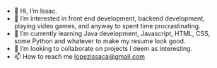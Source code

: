- 👋 Hi, I’m Issac.
- 👀 I’m interested in front end development, backend development, playing video games, and anyway to spent time procrastinating. 
- 🌱 I’m currently learning Java development, Javascript, HTML, CSS, some Python and whatever to make my resume look good. 
- 💞️ I’m looking to collaborate on projects I deem as interesting.
- 📫 How to reach me lopezissaca@gmail.com 

<!---
2sook5/2sook5 is a ✨ special ✨ repository because its `README.md` (this file) appears on your GitHub profile.
You can click the Preview link to take a look at your changes.
--->
